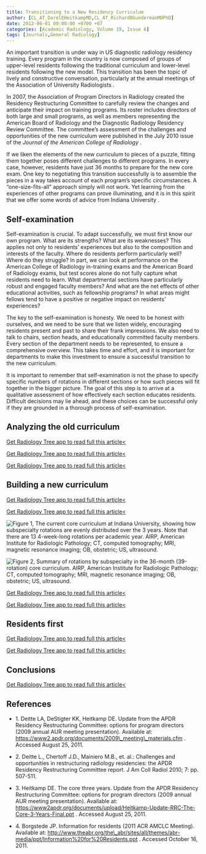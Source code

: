 ```yaml
---
title: Transitioning to a New Residency Curriculum
author: [CL_AT_DarelEHeitkampMD,CL_AT_RichardBGundermanMDPhD]
date: 2012-06-01 00:00:00 +0700 +07
categories: [Academic Radiology, Volume 19, Issue 6]
tags: [Journals,General Radiology]
---
```

An important transition is under way in US diagnostic radiology residency training. Every program in the country is now composed of groups of upper-level residents following the traditional curriculum and lower-level residents following the new model. This transition has been the topic of lively and constructive conversation, particularly at the annual meetings of the Association of University Radiologists .

In 2007, the Association of Program Directors in Radiology created the Residency Restructuring Committee to carefully review the changes and anticipate their impact on training programs. Its roster includes directors of both large and small programs, as well as members representing the American Board of Radiology and the Diagnostic Radiology Residency Review Committee. The committee’s assessment of the challenges and opportunities of the new curriculum were published in the July 2010 issue of the _Journal of the American College of Radiology_ .

If we liken the elements of the new curriculum to pieces of a puzzle, fitting them together poses different challenges to different programs. In every case, however, residents have just 36 months to prepare for the new core exam. One key to negotiating this transition successfully is to assemble the pieces in a way takes account of each program’s specific circumstances. A “one-size-fits-all” approach simply will not work. Yet learning from the experiences of other programs can prove illuminating, and it is in this spirit that we offer some words of advice from Indiana University .

## Self-examination

Self-examination is crucial. To adapt successfully, we must first know our own program. What are its strengths? What are its weaknesses? This applies not only to residents’ experiences but also to the composition and interests of the faculty. Where do residents perform particularly well? Where do they struggle? In part, we can look at performance on the American College of Radiology in-training exams and the American Board of Radiology exams, but test scores alone do not fully capture what residents need to learn. What departmental sections have particularly robust and engaged faculty members? And what are the net effects of other educational activities, such as fellowship programs? In what areas might fellows tend to have a positive or negative impact on residents’ experiences?

The key to the self-examination is honesty. We need to be honest with ourselves, and we need to be sure that we listen widely, encouraging residents present and past to share their frank impressions. We also need to talk to chairs, section heads, and educationally committed faculty members. Every section of the department needs to be represented, to ensure a comprehensive overview. This takes time and effort, and it is important for departments to make this investment to ensure a successful transition to the new curriculum.

It is important to remember that self-examination is not the phase to specify specific numbers of rotations in different sections or how such pieces will fit together in the bigger picture. The goal of this step is to arrive at a qualitative assessment of how effectively each section educates residents. Difficult decisions may lie ahead, and these choices can be successful only if they are grounded in a thorough process of self-examination.

## Analyzing the old curriculum

[Get Radiology Tree app to read full this article<](https://clinicalpub.com/app)

[Get Radiology Tree app to read full this article<](https://clinicalpub.com/app)

[Get Radiology Tree app to read full this article<](https://clinicalpub.com/app)

## Building a new curriculum

[Get Radiology Tree app to read full this article<](https://clinicalpub.com/app)

[Get Radiology Tree app to read full this article<](https://clinicalpub.com/app)

![Figure 1, The current core curriculum at Indiana University, showing how subspecialty rotations are evenly distributed over the 3 years. Note that there are 13 4-week-long rotations per academic year. AIRP, American Institute for Radiologic Pathology; CT, computed tomography; MRI, magnetic resonance imaging; OB, obstetric; US, ultrasound.](https://storage.googleapis.com/dl.dentistrykey.com/clinical/TransitioningtoaNewResidencyCurriculum/0_1s20S1076633212000530.jpg)

![Figure 2, Summary of rotations by subspecialty in the 36-month (39-rotation) core curriculum. AIRP, American Institute for Radiologic Pathology; CT, computed tomography; MRI, magnetic resonance imaging; OB, obstetric; US, ultrasound.](https://storage.googleapis.com/dl.dentistrykey.com/clinical/TransitioningtoaNewResidencyCurriculum/1_1s20S1076633212000530.jpg)

[Get Radiology Tree app to read full this article<](https://clinicalpub.com/app)

[Get Radiology Tree app to read full this article<](https://clinicalpub.com/app)

## Residents first

[Get Radiology Tree app to read full this article<](https://clinicalpub.com/app)

[Get Radiology Tree app to read full this article<](https://clinicalpub.com/app)

## Conclusions

[Get Radiology Tree app to read full this article<](https://clinicalpub.com/app)

## References

- 1\.  Deitte LA, DeStigter KK, Heitkamp DE. Update from the APDR Residency Restructuring Committee: options for program directors (2009 annual AUR meeting presentation). Available at:  https://www2.apdr.org/documents/2009\_meeting\_materials.cfm  . Accessed August 25, 2011.


- 2\. Deitte L., Chertoff J.D., Mainiero M.B., et. al.: Challenges and opportunities in restructuring radiology residencies: the APDR Residency Restructuring Committee report. J Am Coll Radiol 2010; 7: pp. 507-511.


- 3\.  Heitkamp DE. The core three years. Update from the APDR Residency Restructuring Committee: options for program directors (2009 annual AUR meeting presentation). Available at:  https://www2apdr.org/documents/upload/Heitkamp-Update-RRC-The-Core-3-Years-Final.ppt  . Accessed August 25, 2011.


- 4\.  Borgstede JP. Information for residents (2011 ACR AMCLC Meeting). Available at:  http://www.theabr.org/the\_abr/sites/all/themes/abr-media/ppt/Information%20for%20Residents.ppt  . Accessed October 16, 2011.